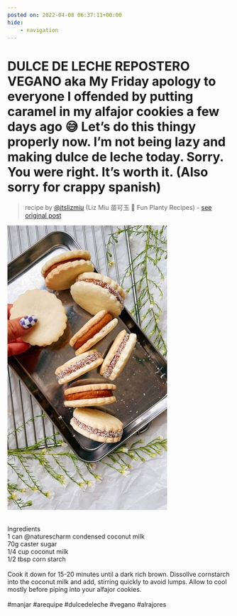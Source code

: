 ```yaml
---
posted on: 2022-04-08 06:37:11+00:00
hide:
    - navigation
---
```


# DULCE DE LECHE REPOSTERO VEGANO aka My Friday apology to everyone I offended by putting caramel in my alfajor cookies a few days ago 😅 Let’s do this thingy properly now. I’m not being lazy and making dulce de leche today. Sorry. You were right. It’s worth it. (Also sorry for crappy spanish) 

> recipe by [@itslizmiu](https://www.instagram.com/itslizmiu/) 
(Liz Miu 苗可玉 🍜 Fun Planty Recipes) - [see original post](https://instagram.com/p/CcFIsr7pJIs)

![](../img/itslizmiu_08-04-2022_0604.png)

\
Ingredients\
1 can @naturescharm condensed coconut milk\
70g caster sugar\
1/4 cup coconut milk\
1/2 tbsp corn starch\
\
Cook it down for 15-20 minutes until a dark rich brown. Dissollve cornstarch into the coconut milk and add, stirring quickly to avoid lumps. Allow to cool mostly before piping into your alfajor cookies.\
\
\#manjar \#arequipe \#dulcedeleche \#vegano \#alrajores 